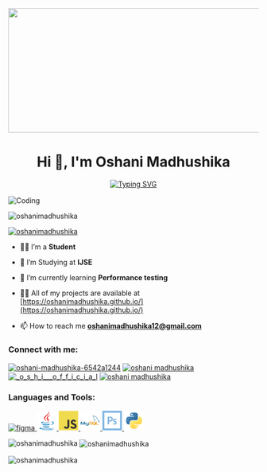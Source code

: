 <div id="header" align="center">
  <img src="https://c.tenor.com/_i9AUV0dv_0AAAAC/welcome-banner.gif" width="800" height="250"/>
</div>
<h1 align="center">Hi 👋, I'm Oshani Madhushika</h1>


<div align="center"> 
  
[![Typing SVG](https://readme-typing-svg.herokuapp.com?font=poppins&size=25&duration=4000&color=13F700&background=EB00FF00&center=true&vCenter=true&width=600&lines=I'm++Software++Developer++From++Sri++Lanka;Software+Designer;Developer;UI%2FUX++Designer;Photographer)](https://git.io/typing-svg)
</div>



<img align="center" alt="Coding " width="400" src="https://itsupport.mp.gov.in/assets/default/images/helpdesk3.gif">

<p align="left"> <img src="https://komarev.com/ghpvc/?username=oshanimadhushika&label=Profile%20views&color=0e75b6&style=flat" alt="oshanimadhushika" /> </p>

<p align="left"> <a href="https://github.com/ryo-ma/github-profile-trophy"><img src="https://github-profile-trophy.vercel.app/?username=oshanimadhushika" alt="oshanimadhushika" /></a> </p>

- 👩‍🎓 I’m a **Student**

- 🔭 I’m Studying at **IJSE**

- 🌱 I’m currently learning **Performance testing**


- 👨‍💻 All of my projects are available at [https://oshanimadhushika.github.io/](https://oshanimadhushika.github.io/)

- 📫 How to reach me **oshanimadhushika12@gmail.com**

<h3 align="left">Connect with me:</h3>
<p align="left">
<a href="https://linkedin.com/in/oshani-madhushika-6542a1244" target="blank"><img align="center" src="https://raw.githubusercontent.com/rahuldkjain/github-profile-readme-generator/master/src/images/icons/Social/linked-in-alt.svg" alt="oshani-madhushika-6542a1244" height="30" width="40" /></a>
<a href="https://fb.com/oshani madhushika" target="blank"><img align="center" src="https://raw.githubusercontent.com/rahuldkjain/github-profile-readme-generator/master/src/images/icons/Social/facebook.svg" alt="oshani madhushika" height="30" width="40" /></a>
<a href="https://instagram.com/_o_s_h_i___o_f_f_i_c_i_a_l" target="blank"><img align="center" src="https://raw.githubusercontent.com/rahuldkjain/github-profile-readme-generator/master/src/images/icons/Social/instagram.svg" alt="_o_s_h_i___o_f_f_i_c_i_a_l" height="30" width="40" /></a>
<a href="https://www.youtube.com/c/oshani madhushika" target="blank"><img align="center" src="https://raw.githubusercontent.com/rahuldkjain/github-profile-readme-generator/master/src/images/icons/Social/youtube.svg" alt="oshani madhushika" height="30" width="40" /></a>
</p>

<h3 align="left">Languages and Tools:</h3>
<p align="left"> <a href="https://www.figma.com/" target="_blank" rel="noreferrer"> <img src="https://www.vectorlogo.zone/logos/figma/figma-icon.svg" alt="figma" width="40" height="40"/> </a> <a href="https://www.java.com" target="_blank" rel="noreferrer"> <img src="https://raw.githubusercontent.com/devicons/devicon/master/icons/java/java-original.svg" alt="java" width="40" height="40"/> </a> <a href="https://developer.mozilla.org/en-US/docs/Web/JavaScript" target="_blank" rel="noreferrer"> <img src="https://raw.githubusercontent.com/devicons/devicon/master/icons/javascript/javascript-original.svg" alt="javascript" width="40" height="40"/> </a> <a href="https://www.mysql.com/" target="_blank" rel="noreferrer"> <img src="https://raw.githubusercontent.com/devicons/devicon/master/icons/mysql/mysql-original-wordmark.svg" alt="mysql" width="40" height="40"/> </a> <a href="https://www.photoshop.com/en" target="_blank" rel="noreferrer"> <img src="https://raw.githubusercontent.com/devicons/devicon/master/icons/photoshop/photoshop-line.svg" alt="photoshop" width="40" height="40"/> </a> <a href="https://www.python.org" target="_blank" rel="noreferrer"> <img src="https://raw.githubusercontent.com/devicons/devicon/master/icons/python/python-original.svg" alt="python" width="40" height="40"/> </a> </p>

<p><img align="left" src="https://github-readme-stats.vercel.app/api/top-langs?username=oshanimadhushika&show_icons=true&locale=en&layout=compact" alt="oshanimadhushika" /></p>

<p>&nbsp;<img align="center" src="https://github-readme-stats.vercel.app/api?username=oshanimadhushika&show_icons=true&locale=en" alt="oshanimadhushika" /></p>

<p><img align="center" src="https://github-readme-streak-stats.herokuapp.com/?user=oshanimadhushika&" alt="oshanimadhushika" /></p>
